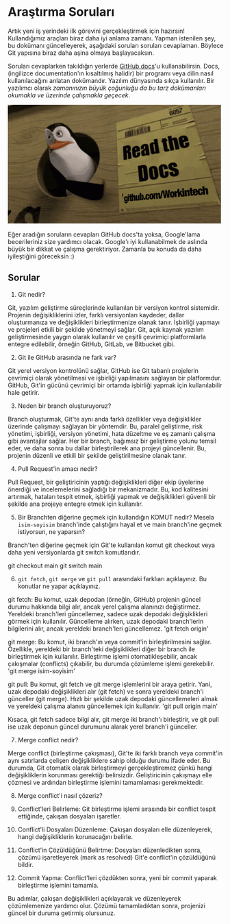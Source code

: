 # Araştırma Soruları

Artık yeni iş yerindeki ilk görevini gerçekleştirmek için hazırsın! Kullandığımız araçları biraz daha iyi anlama zamanı. Yapman istenilen şey, bu dokümanı güncelleyerek, aşağıdaki soruları soruları cevaplaman. Böylece Git yapısına biraz daha aşina olmaya başlayacaksın.

Soruları cevaplarken takıldığın yerlerde [GitHub docs](https://docs.github.com/en)'u kullanabilirsin. Docs, (ingilizce documentation'ın kısaltılmış halidir) bir programı veya dilin nasıl kullanılacağını anlatan dokümandır. Yazılım dünyasında sıkça kullanılır. Bir yazılımcı olarak _zamanınızın büyük çoğunluğu da bu tarz dokümanları okumakla ve üzerinde çalışmakla geçecek_.

![READ THE DOCS](https://github.com/Workintech/FSWeb-S1G1-Projesi-Web-Development-Projesi-icin-Git/blob/main/read-the-docs-wit.gif?raw=true)

Eğer aradığın soruların cevapları GitHub docs'ta yoksa, Google'lama becerileriniz size yardımcı olacak. Google'ı iyi kullanabilmek de aslında büyük bir dikkat ve çalışma gerektiriyor. Zamanla bu konuda da daha iyileştiğini göreceksin :)

## Sorular

1. Git nedir?

Git, yazılım geliştirme süreçlerinde kullanılan bir versiyon kontrol sistemidir. Projenin değişikliklerini izler, farklı versiyonları kaydeder, dallar oluşturmanıza ve değişiklikleri birleştirmenize olanak tanır. İşbirliği yapmayı ve projeleri etkili bir şekilde yönetmeyi sağlar. Git, açık kaynak yazılım geliştirmesinde yaygın olarak kullanılır ve çeşitli çevrimiçi platformlarla entegre edilebilir, örneğin GitHub, GitLab, ve Bitbucket gibi.

2. Git ile GitHub arasında ne fark var?

Git yerel versiyon kontrolünü sağlar, GitHub ise Git tabanlı projelerin çevrimiçi olarak yönetilmesi ve işbirliği yapılmasını sağlayan bir platformdur. GitHub, Git'in gücünü çevrimiçi bir ortamda işbirliği yapmak için kullanılabilir hale getirir.

3. Neden bir branch oluşturuyoruz?

Branch oluşturmak, Git'te aynı anda farklı özellikler veya değişiklikler üzerinde çalışmayı sağlayan bir yöntemdir. Bu, paralel geliştirme, risk yönetimi, işbirliği, versiyon yönetimi, hata düzeltme ve eş zamanlı çalışma gibi avantajlar sağlar. Her bir branch, bağımsız bir geliştirme yolunu temsil eder, ve daha sonra bu dallar birleştirilerek ana projeyi güncellenir. Bu, projenin düzenli ve etkili bir şekilde geliştirilmesine olanak tanır.

4. Pull Request'in amacı nedir?

Pull Request, bir geliştiricinin yaptığı değişiklikleri diğer ekip üyelerine önerdiği ve incelemelerini sağladığı bir mekanizmadır. Bu, kod kalitesini artırmak, hataları tespit etmek, işbirliği yapmak ve değişiklikleri güvenli bir şekilde ana projeye entegre etmek için kullanılır.

5. Bir Branchten diğerine geçmek için kullandığın KOMUT nedir? Mesela `isim-soyisim` branch'inde çalıştığını hayal et ve main branch'ine geçmek istiyorsun, ne yaparsın?

Branch'ten diğerine geçmek için Git'te kullanılan komut git checkout veya daha yeni versiyonlarda git switch komutlarıdır.

git checkout main
git switch main

6. `git fetch`, `git merge` ve `git pull` arasındaki farklıarı açıklayınız. Bu konutlar ne yapar açıklayınız.

git fetch:
Bu komut, uzak depodan (örneğin, GitHub) projenin güncel durumu hakkında bilgi alır, ancak yerel çalışma alanınızı değiştirmez.
Yereldeki branch'leri güncellemez, sadece uzak depodaki değişiklikleri görmek için kullanılır.
Güncelleme alırken, uzak depodaki branch'lerin bilgilerini alır, ancak yereldeki branch'leri güncellemez.
'git fetch origin'

git merge:
Bu komut, iki branch'ın veya commit'in birleştirilmesini sağlar.
Özellikle, yereldeki bir branch'teki değişiklikleri diğer bir branch ile birleştirmek için kullanılır.
Birleştirme işlemi otomatikleşebilir, ancak çakışmalar (conflicts) çıkabilir, bu durumda çözümleme işlemi gerekebilir.
'git merge isim-soyisim'

git pull:
Bu komut, git fetch ve git merge işlemlerini bir araya getirir. Yani, uzak depodaki değişiklikleri alır (git fetch) ve sonra yereldeki branch'i günceller (git merge).
Hızlı bir şekilde uzak depodaki güncellemeleri almak ve yereldeki çalışma alanını güncellemek için kullanılır.
'git pull origin main'

Kısaca, git fetch sadece bilgi alır, git merge iki branch'ı birleştirir, ve git pull ise uzak deponun güncel durumunu alarak yerel branch'i günceller.

7. Merge conflict nedir?

Merge conflict (birleştirme çakışması), Git'te iki farklı branch veya commit'in aynı satırlarda çelişen değişikliklere sahip olduğu durumu ifade eder. Bu durumda, Git otomatik olarak birleştirmeyi gerçekleştiremez çünkü hangi değişikliklerin korunması gerektiği belirsizdir. Geliştiricinin çakışmayı elle çözmesi ve ardından birleştirme işlemini tamamlaması gerekmektedir.

8. Merge conflict'i nasıl çözeriz?

1. Conflict'leri Belirleme:
   Git birleştirme işlemi sırasında bir conflict tespit ettiğinde, çakışan dosyaları işaretler.

1. Conflict'li Dosyaları Düzenleme:
   Çakışan dosyaları elle düzenleyerek, hangi değişikliklerin korunacağını belirle.

1. Conflict'in Çözüldüğünü Belirtme:
   Dosyaları düzenledikten sonra, çözümü işaretleyerek (mark as resolved) Git'e conflict'in çözüldüğünü bildir.

1. Commit Yapma:
   Conflict'leri çözdükten sonra, yeni bir commit yaparak birleştirme işlemini tamamla.

Bu adımlar, çakışan değişiklikleri açıklayarak ve düzenleyerek çözümlemenize yardımcı olur. Çözümü tamamladıktan sonra, projenizi güncel bir duruma getirmiş olursunuz.
